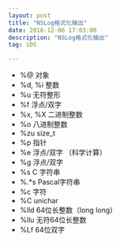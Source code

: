 ```yaml
---
layout: post
title: "NSLog格式化输出"
date: 2016-12-06 17:03:00
description: "NSLog格式化输出"
tag: iOS

---
```


* %@ 对象 
*  %d, %i 整数 
* %u 无符整形 
* %f 浮点/双字 
* %x, %X 二进制整数 
* %o 八进制整数 
* %zu size_t 
* %p 指针 
* %e 浮点/双字 （科学计算） 
* %g 浮点/双字 
* %s C 字符串 
* %.*s Pascal字符串 
* %c 字符 
* %C unichar 
* %lld 64位长整数（long long） 
* %llu 无符64位长整数 
* %Lf 64位双字

